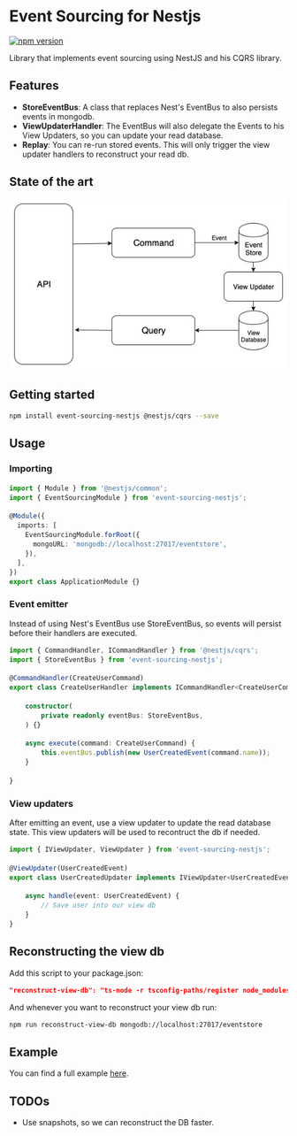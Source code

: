 Event Sourcing for Nestjs
=====
[![npm version](https://badge.fury.io/js/event-sourcing-nestjs.svg)](https://badge.fury.io/js/event-sourcing-nestjs)

Library that implements event sourcing using NestJS and his CQRS library.

## Features
* **StoreEventBus**: A class that replaces Nest's EventBus to also persists events in mongodb.
* **ViewUpdaterHandler**: The EventBus will also delegate the Events to his View Updaters, so you can update your read database.
* **Replay**: You can re-run stored events. This will only trigger the view updater handlers to reconstruct your read db.

## State of the art
![State of the art](https://raw.githubusercontent.com/ArkerLabs/event-sourcing-nestjs/master/docs/state.jpg)


## Getting started
```bash
npm install event-sourcing-nestjs @nestjs/cqrs --save
```

## Usage

### Importing
```ts
import { Module } from '@nestjs/common';
import { EventSourcingModule } from 'event-sourcing-nestjs';

@Module({
  imports: [
    EventSourcingModule.forRoot({
      mongoURL: 'mongodb://localhost:27017/eventstore',
    }),
  ],
})
export class ApplicationModule {}
```

### Event emitter
Instead of using Nest's EventBus use StoreEventBus, so events will persist before their handlers are executed.

```ts
import { CommandHandler, ICommandHandler } from '@nestjs/cqrs';
import { StoreEventBus } from 'event-sourcing-nestjs';

@CommandHandler(CreateUserCommand)
export class CreateUserHandler implements ICommandHandler<CreateUserCommand> {

    constructor(
        private readonly eventBus: StoreEventBus,
    ) {}

    async execute(command: CreateUserCommand) {
        this.eventBus.publish(new UserCreatedEvent(command.name));
    }

}
```

### View updaters

After emitting an event, use a view updater to update the read database state.
This view updaters will be used to recontruct the db if needed.

```ts
import { IViewUpdater, ViewUpdater } from 'event-sourcing-nestjs';

@ViewUpdater(UserCreatedEvent)
export class UserCreatedUpdater implements IViewUpdater<UserCreatedEvent> {

    async handle(event: UserCreatedEvent) {
        // Save user into our view db
    }
}
```

## Reconstructing the view db
Add this script to your package.json:
```json
"reconstruct-view-db": "ts-node -r tsconfig-paths/register node_modules/event-sourcing-nestjs/src/scripts/reconstruct-view-db.ts"
```

And whenever you want to reconstruct your view db run:
```bash
npm run reconstruct-view-db mongodb://localhost:27017/eventstore
```



## Example
You can find a full example [here](https://github.com/ArkerLabs/event-sourcing-nestjs-example).

## TODOs
* Use snapshots, so we can reconstruct the DB faster.